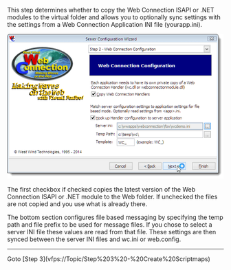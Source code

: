 ﻿This step determines whether to copy the Web Connection ISAPI or .NET modules to the virtual folder and allows you to optionally sync settings with the settings from a Web Connection Application INI file (yourapp.ini).

![](IMAGES%2FManagementConsole%2FSyncWcServerSettings.png)

The first checkbox if checked copies the latest version of the Web Connection ISAPI or .NET module to the Web folder. If unchecked the files are not copied and you use what is already there.

The bottom section configures file based messaging by specifying the temp path and file prefix to be used for message files. If you chose to select a server INI file these values are read from that file. These settings are then synced between the server INI files and wc.ini or web.config.


<hr>
Goto [Step 3](vfps://Topic/Step%203%20-%20Create%20Scriptmaps)